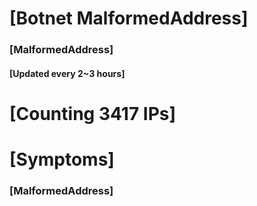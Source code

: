 # [Botnet MalformedAddress]
### [MalformedAddress]
#### [Updated every 2~3 hours]

# [Counting 3417 IPs]

# [Symptoms] 
###   [MalformedAddress]
